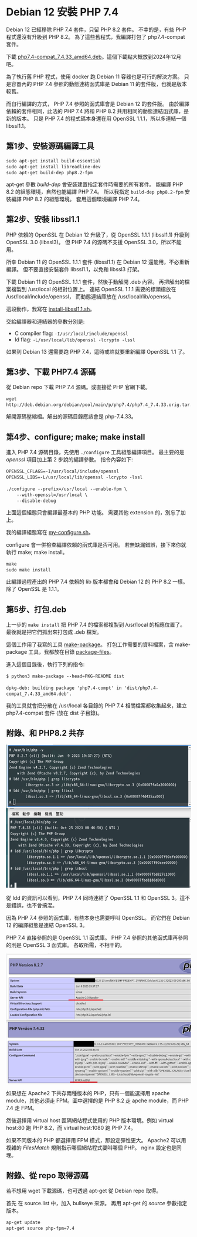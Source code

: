 Debian 12 安裝 PHP 7.4
======================

Debian 12 已經移除 PHP 7.4 套件，只留 PHP 8.2 套件。
不幸的是，有些 PHP 程式還沒有升級到 PHP 8.2。
為了這些舊程式，我編譯打包了 php7.4-compat 套件。

下載 [php7.4-compat_7.4.33_amd64.deb](https://drive.google.com/file/d/1Pre4c53yRJ-D9IMerX4HQMkGL96qtVr4/view?usp=sharing)。這個下載點大概放到2024年12月吧。

為了執行舊 PHP 程式，使用 docker 跑 Debian 11 容器也是可行的解決方案。
只是容器內的 PHP 7.4 參照的動態連結函式庫是 Debian 11 的套件版，也就是版本較舊。

而自行編譯的方式， PHP 7.4 參照的函式庫會是 Debian 12 的套件版。
由於編譯依賴的套件相同，此法的 PHP 7.4 將和 PHP 8.2 共用相同的動態連結函式庫，是新的版本。
只是 PHP 7.4 的程式碼本身還在用 OpenSSL 1.1.1，所以多連結一個 libssl1.1。

第1步、安裝源碼編譯工具
-------------------

```term
sudo apt-get install build-essential
sudo apt-get install libreadline-dev
sudo apt-get build-dep php8.2-fpm
```

apt-get 參數 *build-dep* 會安裝建置指定套件時需要的所有套件。
能編譯 PHP 8.2 的組態環境，自然也能編譯 PHP 7.4。
所以我指定 `build-dep php8.2-fpm` 安裝編譯 PHP 8.2 的組態環境。
套用這個環境編譯 PHP 7.4。

第2步、安裝 libssl1.1
--------------------

PHP 依賴的 OpenSSL 在 Debian 12 升級了，從 OpenSSL 1.1.1 (libssl1.1) 升級到 OpenSSL 3.0 (libssl3)。
但 PHP 7.4 的源碼不支援 OpenSSL 3.0，所以不能用。

所幸 Debian 11 的 OpenSSL 1.1.1 套件 (libssl1.1) 在 Debian 12 還能用，不必重新編譯。
但不要直接安裝套件 libssl1.1，以免和 libssl3 打架。

下載 Debian 11 的 OpenSSL 1.1.1 套件，然後手動解開 .deb 內容。
再把解出的檔案複製到 /usr/local 的相對位置上。
連結 OpenSSL 1.1.1 需要的標頭檔放在 /usr/local/include/openssl，
而動態連結庫放在 /usr/local/lib/openssl。

這段動作，我寫在 [install-libssl1.1.sh](install-libssl1.1.sh)。

交給編譯器和連結器的參數分別是:

* C compiler flag: `-I/usr/local/include/openssl`
* ld flag: `-L/usr/local/lib/openssl -lcrypto -lssl`

如果到 Debian 13 還需要跑 PHP 7.4，這時或許就要重新編譯 OpenSSL 1.1 了。

第3步、下載 PHP7.4 源碼
-------------------

從 Debian repo 下載 PHP 7.4 源碼。或直接從 PHP 官網下載。

```term
wget http://deb.debian.org/debian/pool/main/p/php7.4/php7.4_7.4.33.orig.tar.xz
```

解開源碼壓縮檔。解出的源碼目錄應該會是 php-7.4.33。

第4步、configure; make; make install
---------------------------------

進入 PHP 7.4 源碼目錄，先使用 `./configure` 工具組態編譯項目。
最主要的是 *openssl* 項目加上第 2 步說的編譯參數。
指令內容如下:

```term
OPENSSL_CFLAGS=-I/usr/local/include/openssl
OPENSSL_LIBS=-L/usr/local/lib/openssl -lcrypto -lssl

./configure --prefix=/usr/local --enable-fpm \
    --with-openssl=/usr/local \
    --disable-debug
```

上面這個組態只會編譯最基本的 PHP 功能。
需要其他 extension 的，別忘了加上。

我的編譯組態寫在 [my-configure.sh](my-configure.sh)。

configure 會一併檢查編譯依賴的函式庫是否可用。
若無缺漏錯誤，接下來你就執行 make; make install。

```term
make
sudo make install
```

此編譯過程產出的 PHP 7.4 依賴的 lib 版本都會和 Debian 12 的 PHP 8.2 一樣。
除了 OpenSSL 是 1.1.1。

第5步、打包.deb
---------------

上一步的 `make install` 把 PHP 7.4 的檔案都複製到 /usr/local 的相應位置了。
最後就是把它們抓出來打包成 .deb 檔案。

這個工作用了我寫的工具 [make-package](https://github.com/shirock/rocksources/tree/master/linux/make-package)。
打包工作需要的資料檔案，含 make-package 工具，我都放在目錄 [package-files](package-files)。

進入這個目錄後，執行下列的指令:

```term
$ python3 make-package --head=PKG-README dist

dpkg-deb: building package 'php7.4-compt' in 'dist/php7.4-compat_7.4.33_amd64.deb'.
```

我的工具就會把分散在 /usr/local 各目錄的 PHP 7.4 相關檔案都收集起來，建立 php7.4-compat 套件 (放在 dist 子目錄)。

附錄、和 PHP8.2 共存
---------------

![php-cli -m](php-compat-screenshot-1.png)

從 ldd 的資訊可以看到，PHP 7.4 同時連結了 OpenSSL 1.1 和 OpenSSL 3。這不是錯誤，也不會搞混。

因為 PHP 7.4 參照的函式庫，有些本身也需要呼叫 OpenSSL。
而它們在 Debian 12 的編譯組態是連結 OpenSSL 3。

PHP 7.4 直接參照的是 OpenSSL 1.1 函式庫。
PHP 7.4 參照的其他函式庫再參照的則是 OpenSSL 3 函式庫。
各取所需，不相干的。

![Apache2 phpinfo](php-compat-screenshot-2.png)

如果想在 Apache2 下共存兩種版本的 PHP，只有一個能選擇用 apache module，其他必須走 FPM。圖中選擇的是 PHP 8.2 走 apche module，而 PHP 7.4 走 FPM。

然後選擇用 virtual host 區隔網站程式使用的 PHP 版本環境。例如 virtual host:80 跑 PHP 8.2，而 virtual host:1080 跑 PHP 7.4。

如果不同版本的 PHP 都選擇用 FPM 模式，那設定彈性更大。
Apache2 可以用複雜的 *FilesMatch* 規則指示哪個網站程式要叫哪個 PHP。
nginx 設定也是同理。

附錄、從 repo 取得源碼
----------------

若不想用 wget 下載源碼，也可透過 apt-get 從 Debian  repo 取得。

首先 在 source.list 中，加入 bullseye 來源。
再用 apt-get 的 *source* 參數指定版本。

```term
ap-get update
apt-get source php-fpm=7.4
```
